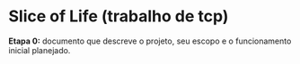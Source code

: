 # Slice of Life (trabalho de tcp)
**Etapa 0:** documento que descreve o projeto, seu escopo e o funcionamento inicial planejado.
